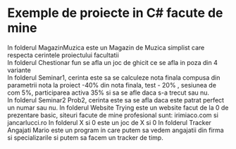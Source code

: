 # Exemple de proiecte in C# facute de mine
In folderul MagazinMuzica este un Magazin de Muzica simplist care respecta cerintele proiectului facultatii<br/>
In folderul Chestionar fun se afla un joc de ghicit ce se afla in poza din 4 variante<br/>
In folderul Seminar1, cerinta este sa se calculeze nota finala compusa din parametrii nota la proiect -40% din nota finala, test - 20% , sesiunea de com 5%, participarea activa 35% si sa se afle daca s-a trecut sau nu.<br/>
In folderul Seminar2 Prob2, cerinta este sa se afla daca este patrat perfect un numar sau nu.
In folderul Website Trying este un website facut de la 0 de prezentare basic, siteuri facute de mine profesional sunt: irimiaco.com si jancarlucci.ro
In folderul X si 0 este un joc de X si 0
In folderul Tracker Angajati Mario este un program in care putem sa vedem angajatii din firma si specializarile si putem sa facem un tracker de timp.
